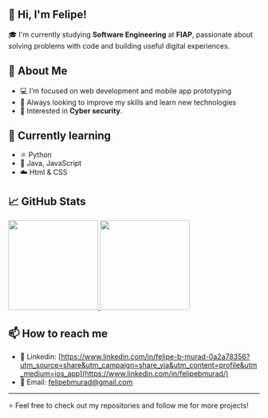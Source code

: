 ## 👋 Hi, I'm Felipe!

🎓 I'm currently studying **Software Engineering** at **FIAP**, passionate about solving problems with code and building useful digital experiences.

## 🚀 About Me

- 💻 I’m focused on web development and mobile app prototyping
- 🎯 Always looking to improve my skills and learn new technologies
- 🧠 Interested in **Cyber security**.


## 🌱 Currently learning

- ⚛️ Python 
- 🔧 Java, JavaScript  
- ☁️ Html & CSS

## 📈 GitHub Stats

<a href="https://beacons.ai/FelipeM211">
  <img height="180em" src="https://github-readme-stats.vercel.app/api/top-langs/?username=FelipeM211&layout=compact&langs_count=10&theme=dark" />
</a>
<img height="180em" src="https://github-readme-stats.vercel.app/api?username=FelipeM211&show_icons=true&theme=dark&include_all_commits=true&count_private=true" />

## 📫 How to reach me

- 🔗 Linkedin: [https://www.linkedin.com/in/felipe-b-murad-0a2a78356?utm_source=share&utm_campaign=share_via&utm_content=profile&utm_medium=ios_app](https://www.linkedin.com/in/felipebmurad/)
- 📧 Email: felipebmurad@gmail.com

---

⭐️ Feel free to check out my repositories and follow me for more projects!
